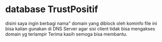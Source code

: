 # database TrustPositif

disini saya ingin berbagi nama" domain yang diblock oleh kominfo
file ini bisa kalian gunakan di DNS Server agar sisi client tidak bisa mengakses domain yg terlampir
Terima kasih semoga bisa membantu.
